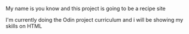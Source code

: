 My name is you know and this project is going to be a recipe site

I'm currently doing the Odin project curriculum and i will be showing my skills on HTML